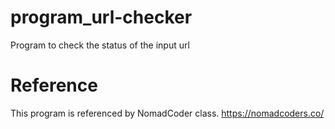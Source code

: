 # program_url-checker
Program to check the status of the input url

# Reference
This program is referenced by NomadCoder class.
https://nomadcoders.co/
